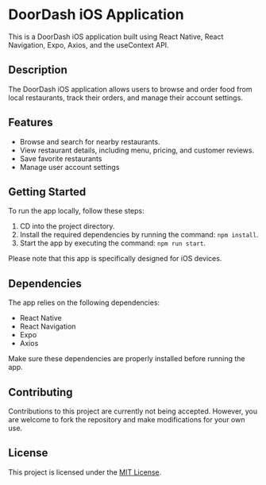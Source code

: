 # DoorDash iOS Application

This is a DoorDash iOS application built using React Native, React Navigation, Expo, Axios, and the useContext API.

## Description

The DoorDash iOS application allows users to browse and order food from local restaurants, track their orders, and manage their account settings.

## Features

- Browse and search for nearby restaurants.
- View restaurant details, including menu, pricing, and customer reviews.
- Save favorite restaurants
- Manage user account settings

## Getting Started

To run the app locally, follow these steps:

1. CD into the project directory.
2. Install the required dependencies by running the command: `npm install`.
3. Start the app by executing the command: `npm run start`.

Please note that this app is specifically designed for iOS devices.

## Dependencies

The app relies on the following dependencies:

- React Native
- React Navigation
- Expo
- Axios

Make sure these dependencies are properly installed before running the app.

## Contributing

Contributions to this project are currently not being accepted. However, you are welcome to fork the repository and make modifications for your own use.

## License

This project is licensed under the [MIT License](LICENSE).

